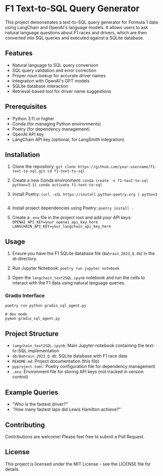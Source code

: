# F1 Text-to-SQL Query Generator

This project demonstrates a text-to-SQL query generator for Formula 1 data using LangChain and OpenAI's language models. It allows users to ask natural language questions about F1 races and drivers, which are then converted into SQL queries and executed against a SQLite database.

## Features

- Natural language to SQL query conversion
- SQL query validation and error correction
- Proper noun lookup for accurate driver names
- Integration with OpenAI's GPT models
- SQLite database interaction
- Retrieval-based tool for driver name suggestions

## Prerequisites

- Python 3.11 or higher
- Conda (for managing Python environments)
- Poetry (for dependency management)
- OpenAI API key
- LangChain API key (optional, for LangSmith integration)

## Installation

1. Clone the repository: `git clone https://github.com/your-username/f1-text-to-sql.git
cd f1-text-to-sql  `

2. Create a new Conda environment: `conda create -n f1-text-to-sql python=3.11
conda activate f1-text-to-sql  `

3. Install Poetry: `curl -sSL https://install.python-poetry.org | python3 -  `

4. Install project dependencies using Poetry: `poetry install .`

5. Create a `.env` file in the project root and add your API keys: `OPENAI_API_KEY=your_openai_api_key_here
LANGCHAIN_API_KEY=your_langchain_api_key_here  `

## Usage

1. Ensure you have the F1 SQLite database file (`Bahrain_2023_Q.db`) in the `db` directory.

2. Run Jupyter Notebook: `poetry run jupyter notebook  `

3. Open the `langchain_text2SQL.ipynb` notebook and run the cells to interact with the F1 data using natural language queries.

### Gradio Interface

```
poetry run python gradio_sql_agent.py

# dev mode
pymon gradio_sql_agent.py
```

## Project Structure

- `langchain_text2SQL.ipynb`: Main Jupyter notebook containing the text-to-SQL implementation
- `db/Bahrain_2023_Q.db`: SQLite database with F1 race data
- `README.md`: Project documentation (this file)
- `pyproject.toml`: Poetry configuration file for dependency management
- `.env`: Environment file for storing API keys (not tracked in version control)

## Example Queries

- "Who is the fastest driver?"
- "How many fastest laps did Lewis Hamilton achieve?"

## Contributing

Contributions are welcome! Please feel free to submit a Pull Request.

## License

This project is licensed under the MIT License - see the LICENSE file for details.
